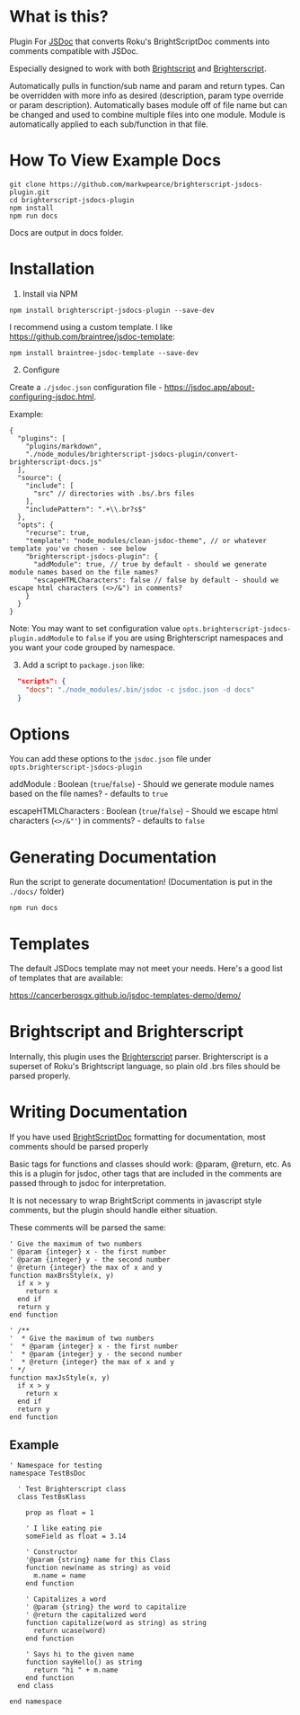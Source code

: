 # What is this?

Plugin For [JSDoc](https://jsdoc.app/) that converts Roku's BrightScriptDoc comments into comments compatible with JSDoc.

Especially designed to work with both [Brightscript](https://developer.roku.com/docs/references/brightscript/language/brightscript-language-reference.md) and [Brighterscript](https://github.com/rokucommunity/brighterscript).

Automatically pulls in function/sub name and param and return types. Can be overridden with more info as desired (description, param type override or param description). Automatically bases module off of file name but can be changed and used to combine multiple files into one module. Module is automatically applied to each sub/function in that file.

# How To View Example Docs

```
git clone https://github.com/markwpearce/brighterscript-jsdocs-plugin.git
cd brighterscript-jsdocs-plugin
npm install
npm run docs
```

Docs are output in docs folder.

# Installation

1. Install via NPM

```
npm install brighterscript-jsdocs-plugin --save-dev
```

I recommend using a custom template. I like https://github.com/braintree/jsdoc-template:

```
npm install braintree-jsdoc-template --save-dev
```

2. Configure

Create a `./jsdoc.json` configuration file - https://jsdoc.app/about-configuring-jsdoc.html.

Example:

```jsonc
{
  "plugins": [
    "plugins/markdown",
    "./node_modules/brighterscript-jsdocs-plugin/convert-brighterscript-docs.js"
  ],
  "source": {
    "include": [
      "src" // directories with .bs/.brs files
    ],
    "includePattern": ".+\\.br?s$"
  },
  "opts": {
    "recurse": true,
    "template": "node_modules/clean-jsdoc-theme", // or whatever template you've chosen - see below
    "brighterscript-jsdocs-plugin": {
      "addModule": true, // true by default - should we generate module names based on the file names?
      "escapeHTMLCharacters": false // false by default - should we escape html characters (<>/&") in comments?
    }
  }
}
```

Note: You may want to set configuration value `opts.brighterscript-jsdocs-plugin.addModule` to `false` if you are using Brighterscript namespaces and you want your code grouped by namespace.

3. Add a script to `package.json` like:

```json
  "scripts": {
    "docs": "./node_modules/.bin/jsdoc -c jsdoc.json -d docs"
  }
```

# Options

You can add these options to the `jsdoc.json` file under `opts.brighterscript-jsdocs-plugin`

addModule
: Boolean (`true`/`false`) - Should we generate module names based on the file names? - defaults to `true`

escapeHTMLCharacters
: Boolean (`true`/`false`) - Should we escape html characters (`<>/&"'`) in comments? - defaults to `false`

# Generating Documentation

Run the script to generate documentation! (Documentation is put in the `./docs/` folder)

```
npm run docs
```

# Templates

The default JSDocs template may not meet your needs. Here's a good list of templates that are available:

https://cancerberosgx.github.io/jsdoc-templates-demo/demo/

# Brightscript and Brighterscript

Internally, this plugin uses the [Brighterscript](https://github.com/rokucommunity/brighterscript) parser. Brighterscript is a superset of Roku's Brightscript language, so plain old .brs files should be parsed properly.

# Writing Documentation

If you have used [BrightScriptDoc](https://developer.roku.com/docs/developer-program/dev-tools/brightscript-doc.md) formatting for documentation, most comments should be parsed properly

Basic tags for functions and classes should work: @param, @return, etc. As this is a plugin for jsdoc, other tags that are included in the comments are passed through to jsdoc for interpretation.

It is not necessary to wrap BrightScript comments in javascript style comments, but the plugin should handle either situation.

These comments will be parsed the same:

```
' Give the maximum of two numbers
' @param {integer} x - the first number
' @param {integer} y - the second number
' @return {integer} the max of x and y
function maxBrsStyle(x, y)
  if x > y
    return x
  end if
  return y
end function

' /**
'  * Give the maximum of two numbers
'  * @param {integer} x - the first number
'  * @param {integer} y - the second number
'  * @return {integer} the max of x and y
' */
function maxJsStyle(x, y)
  if x > y
    return x
  end if
  return y
end function
```

## Example

```
' Namespace for testing
namespace TestBsDoc

  ' Test Brighterscript class
  class TestBsKlass

    prop as float = 1

    ' I like eating pie
    someField as float = 3.14

    ' Constructor
    '@param {string} name for this Class
    function new(name as string) as void
      m.name = name
    end function

    ' Capitalizes a word
    ' @param {string} the word to capitalize
    ' @return the capitalized word
    function capitalize(word as string) as string
      return ucase(word)
    end function

    ' Says hi to the given name
    function sayHello() as string
      return "hi " + m.name
    end function
  end class

end namespace
```
